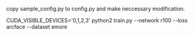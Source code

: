 copy sample\_config.py to config.py and make neccessary modification.

CUDA\_VISIBLE\_DEVICES='0,1,2,3' python2 train.py --network r100 --loss arcface --dataset emore

